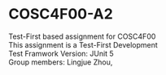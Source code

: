 # COSC4F00-A2
Test-First based assignment for COSC4F00  
This assignment is a Test-First Development  
Test Framwork Version: JUnit 5  
Group members: Lingjue Zhou,   
